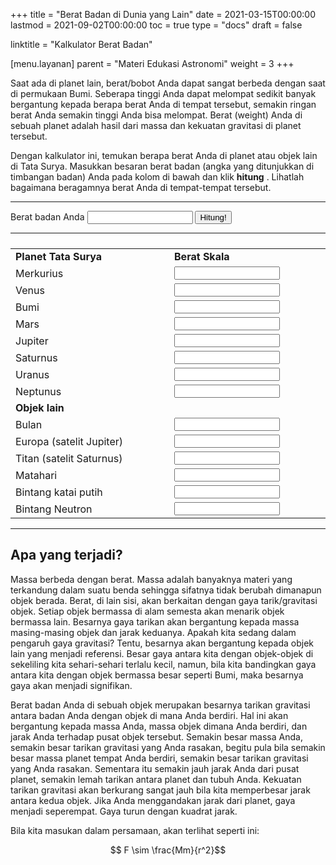 +++
title = "Berat Badan di Dunia yang Lain"
date = 2021-03-15T00:00:00
lastmod = 2021-09-02T00:00:00
toc = true
type = "docs"
draft = false

linktitle = "Kalkulator Berat Badan"

[menu.layanan]
    parent = "Materi Edukasi Astronomi"
    weight = 3
+++

Saat ada di planet lain, berat/bobot Anda dapat sangat berbeda dengan saat di permukaan Bumi. Seberapa tinggi Anda dapat melompat sedikit banyak bergantung kepada berapa berat Anda di tempat tersebut, semakin ringan berat Anda semakin tinggi Anda bisa melompat. Berat (weight) Anda di sebuah planet adalah hasil dari massa dan kekuatan gravitasi di planet tersebut. 

Dengan kalkulator ini, temukan berapa berat Anda di planet atau objek lain di Tata Surya. Masukkan besaran berat badan (angka yang ditunjukkan di timbangan badan) Anda pada kolom di bawah dan klik **hitung** . Lihatlah bagaimana beragamnya berat Anda di tempat-tempat tersebut.

<hr>
<form id="WeightCalcForm"
    name="WeightCalcForm">
Berat badan Anda <input name="x"
        size="18"
        type="text"> <input onclick="Calculate(document.WeightCalcForm)"
        type="button"
        value="Hitung!">
<hr>
<table border="0"
        cellpadding="2"
        cellspacing="2"
        width="100%">
    <tbody style="width: 100%; display: table;;">
    <tr>
        <td valign="middle">
        <div align="left">
            <strong>Planet Tata Surya</strong>
        </div>
        </td>
        <td valign="middle">
        <div align="left">
            <strong>Berat Skala</strong>
        </div>
        </td>
    </tr>
    <tr>
        <td valign="middle">Merkurius</td>
        <td valign="middle">
        <div align="left">
            <input name="mercury"
                readonly
                size="18"
                type="text"
                value="">
        </div>
        </td>
    </tr>
    <tr>
        <td valign="middle">Venus</td>
        <td valign="middle">
        <div align="left">
            <input name="venus"
                readonly
                size="18"
                type="text"
                value="">
        </div>
        </td>
    </tr>
    <tr>
        <td valign="middle">Bumi</td>
        <td valign="middle">
        <div align="left">
            <input name="earth"
                readonly
                size="18"
                type="text"
                value="">
        </div>
        </td>
    </tr>
    <tr>
        <td valign="middle">Mars</td>
        <td valign="middle">
        <div align="left">
            <input name="mars"
                readonly
                size="18"
                type="text"
                value="">
        </div>
        </td>
    </tr>
    <tr>
        <td valign="middle">Jupiter</td>
        <td valign="middle">
        <div align="left">
            <input name="jupiter"
                readonly
                size="18"
                type="text"
                value="">
        </div>
        </td>
    </tr>
    <tr>
        <td valign="middle">Saturnus</td>
        <td valign="middle">
        <div align="left">
            <input name="saturn"
                readonly
                size="18"
                type="text"
                value="">
        </div>
        </td>
    </tr>
    <tr>
        <td valign="middle">Uranus</td>
        <td valign="middle">
        <div align="left">
            <input name="uranus"
                readonly
                size="18"
                type="text"
                value="">
        </div>
        </td>
    </tr>
    <tr>
        <td valign="middle">Neptunus</td>
        <td valign="middle">
        <div align="left">
            <input name="neptune"
                readonly
                size="18"
                type="text"
                value="">
        </div>
        </td>
    </tr>
    <tr>
        <td valign="middle"><strong>Objek lain</strong></td>
        <td valign="middle"></td>
    </tr>
    <tr>
        <td valign="middle">Bulan</td>
        <td valign="middle">
        <div align="left">
            <input name="moon"
                readonly
                size="18"
                type="text"
                value="">
        </div>
        </td>
    </tr>
    <tr>
        <td valign="middle">Europa (satelit Jupiter)</td>
        <td valign="middle">
        <div align="left">
            <input name="europa"
                readonly
                size="18"
                type="text"
                value="">
        </div>
        </td>
    </tr>
    <tr>
        <td valign="middle">Titan (satelit Saturnus)</td>
        <td valign="middle">
        <div align="left">
            <input name="titan"
                readonly
                size="18"
                type="text"
                value="">
        </div>
        </td>
    </tr>
    <tr>
        <td valign="middle">Matahari</td>
        <td valign="middle">
        <div align="left">
            <input name="sun"
                readonly
                size="18"
                type="text"
                value="">
        </div>
        </td>
    </tr>
    <tr>
        <td valign="middle">Bintang katai putih</td>
        <td valign="middle">
        <div align="left">
            <input name="wdwarf"
                readonly
                size="18"
                type="text"
                value="">
        </div>
        </td>
    </tr>
    <tr>
        <td valign="middle">Bintang Neutron</td>
        <td valign="middle">
        <div align="left">
            <input name="neutron"
                readonly
                size="18"
                type="text"
                value="">
        </div>
        </td>
    </tr>
    </tbody>
</table>
</form>

<script type="text/javascript">
function int_zero(x){
    if ( x < 1 )
        return 0 ;
    else
        return parseInt( x ,10 );
}
function Calculate(form) {
var b = form.x.value;
    if ( b != 0) {
        form.mercury.value=(int_zero(10*b*.378)/10).toLocaleString('id-ID');
        form.venus.value=(int_zero(10*b*.907)/10).toLocaleString('id-ID');
        form.earth.value=(b).toLocaleString('id-ID');
        form.mars.value=(int_zero(10*b*.377)/10).toLocaleString('id-ID');
        form.jupiter.value=(int_zero(10*b*2.528)/10).toLocaleString('id-ID');
        form.saturn.value=(int_zero(10*b*1.064)/10).toLocaleString('id-ID');
        form.uranus.value=(int_zero(10*b*.889)/10).toLocaleString('id-ID');
        form.neptune.value=(int_zero(10*b*1.125)/10).toLocaleString('id-ID');

        form.moon.value=(int_zero(10*b*.166)/10).toLocaleString('id-ID');
        form.europa.value=(int_zero(100*b*.13358)/100).toLocaleString('id-ID');
        form.titan.value=(int_zero(10*b*.138)/10).toLocaleString('id-ID');
        form.sun.value=(int_zero(10*b*27.072)/10).toLocaleString('id-ID');
        form.wdwarf.value=(int_zero(10*b*13e5)/10).toLocaleString('id-ID');
        form.neutron.value=(int_zero(14e10*b)).toLocaleString('id-ID');
    }
}
</script>
<hr>

## Apa yang terjadi?

Massa berbeda dengan berat. Massa adalah banyaknya materi yang terkandung dalam suatu benda sehingga sifatnya tidak berubah dimanapun objek berada. Berat, di lain sisi, akan berkaitan dengan gaya tarik/gravitasi objek. Setiap objek bermassa di alam semesta akan menarik objek bermassa lain. Besarnya gaya tarikan akan bergantung kepada massa masing-masing objek dan jarak keduanya. Apakah kita sedang dalam pengaruh gaya gravitasi? Tentu, besarnya akan bergantung kepada objek lain yang menjadi referensi. Besar gaya antara kita dengan objek-objek di sekeliling kita sehari-sehari terlalu kecil, namun, bila kita bandingkan gaya antara kita dengan objek bermassa besar seperti Bumi, maka besarnya gaya akan menjadi signifikan. 

Berat badan Anda di sebuah objek merupakan besarnya tarikan gravitasi antara badan Anda dengan objek di mana Anda berdiri. Hal ini akan bergantung kepada massa Anda, massa objek dimana Anda berdiri, dan jarak Anda terhadap pusat objek tersebut. Semakin besar massa Anda, semakin besar tarikan gravitasi yang Anda rasakan, begitu pula bila semakin besar massa planet tempat Anda berdiri, semakin besar tarikan gravitasi yang Anda rasakan. Sementara itu semakin jauh jarak Anda dari pusat planet, semakin lemah tarikan antara planet dan tubuh Anda. Kekuatan tarikan gravitasi akan berkurang sangat jauh bila kita memperbesar jarak antara kedua objek. Jika Anda menggandakan jarak dari planet, gaya menjadi seperempat. Gaya turun dengan kuadrat jarak. 

Bila kita masukan dalam persamaan, akan terlihat seperti ini:

$$ F \sim \frac{Mm}{r^2}$$